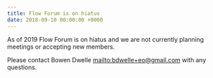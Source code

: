 ```yaml
---
title: Flow Forum is on hiatus
date: 2018-09-10 00:00:00 +0000
---
```

As of 2019 Flow Forum is on hiatus and we are not currently planning meetings or accepting new members. 

Please contact Bowen Dwelle <mailto:bdwelle+eo@gmail.com> with any questions. 
